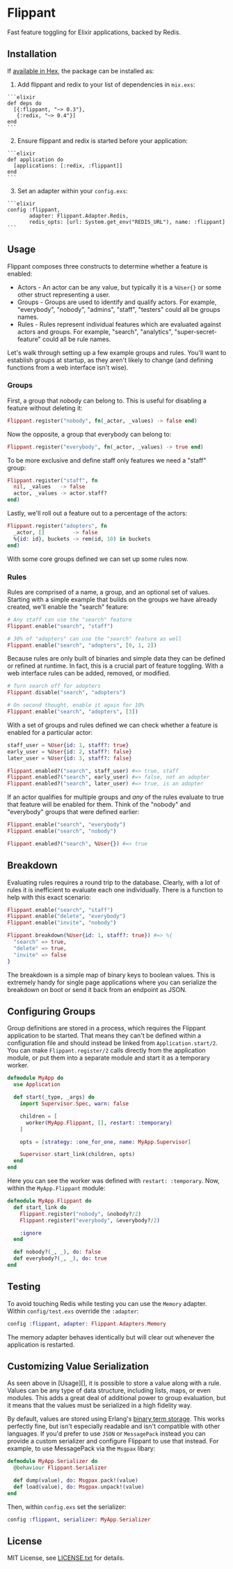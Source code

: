 # Flippant

Fast feature toggling for Elixir applications, backed by Redis.

## Installation

If [available in Hex](https://hex.pm/docs/publish), the package can be installed as:

  1. Add flippant and redix to your list of dependencies in `mix.exs`:

    ```elixir
    def deps do
      [{:flippant, "~> 0.3"},
       {:redix, "~> 0.4"}]
    end
    ```

  2. Ensure flippant and redix is started before your application:

    ```elixir
    def application do
      [applications: [:redix, :flippant]]
    end
    ```

  3. Set an adapter within your `config.exs`:

    ```elixir
    config :flippant,
           adapter: Flippant.Adapter.Redis,
           redis_opts: [url: System.get_env("REDIS_URL"), name: :flippant]
    ```

## Usage

Flippant composes three constructs to determine whether a feature is enabled:

* Actors - An actor can be any value, but typically it is a `%User{}` or
  some other struct representing a user.
* Groups - Groups are used to identify and qualify actors. For example,
  "everybody", "nobody", "admins", "staff", "testers" could all be groups names.
* Rules - Rules represent individual features which are evaluated against actors
  and groups. For example, "search", "analytics", "super-secret-feature" could
  all be rule names.

Let's walk through setting up a few example groups and rules. You'll want to
establish groups at startup, as they aren't likely to change (and defining
functions from a web interface isn't wise).

### Groups

First, a group that nobody can belong to. This is useful for disabling a feature
without deleting it:

```elixir
Flippant.register("nobody", fn(_actor, _values) -> false end)
```

Now the opposite, a group that everybody can belong to:

```elixir
Flippant.register("everybody", fn(_actor, _values) -> true end)
```

To be more exclusive and define staff only features we need a "staff" group:

```elixir
Flippant.register("staff", fn
  nil, _values   -> false
  actor, _values -> actor.staff?
end)
```

Lastly, we'll roll out a feature out to a percentage of the actors:

```elixir
Flippant.register("adopters", fn
  _actor, []         -> false
  %{id: id}, buckets -> rem(id, 10) in buckets
end)
```

With some core groups defined we can set up some rules now.

### Rules

Rules are comprised of a name, a group, and an optional set of values. Starting
with a simple example that builds on the groups we have already created, we'll
enable the "search" feature:


```elixir
# Any staff can use the "search" feature
Flippant.enable("search", "staff")

# 30% of "adopters" can use the "search" feature as well
Flippant.enable("search", "adopters", [0, 1, 2])
```

Because rules are only built of binaries and simple data they can be defined or
refined at runtime. In fact, this is a crucial part of feature toggling. With a
web interface rules can be added, removed, or modified.

```elixir
# Turn search off for adopters
Flippant.disable("search", "adopters")

# On second thought, enable it again for 10%
Flippant.enable("search", "adopters", [3])
```

With a set of groups and rules defined we can check whether a feature is
enabled for a particular actor:

```elixir
staff_user = %User{id: 1, staff?: true}
early_user = %User{id: 2, staff?: false}
later_user = %User{id: 3, staff?: false}

Flippant.enabled?("search", staff_user) #=> true, staff
Flippant.enabled?("search", early_user) #=> false, not an adopter
Flippant.enabled?("search", later_user) #=> true, is an adopter
```

If an actor qualifies for multiple groups and *any* of the rules evaluate to
true that feature will be enabled for them. Think of the "nobody" and
"everybody" groups that were defined earlier:

```elixir
Flippant.enable("search", "everybody")
Flippant.enable("search", "nobody")

Flippant.enabled?("search", %User{}) #=> true
```

## Breakdown

Evaluating rules requires a round trip to the database. Clearly, with a lot of
rules it is inefficient to evaluate each one individually. There is a function
to help with this exact scenario:

```elixir
Flippant.enable("search", "staff")
Flippant.enable("delete", "everybody")
Flippant.enable("invite", "nobody")

Flippant.breakdown(%User{id: 1, staff?: true}) #=> %{
  "search" => true,
  "delete" => true,
  "invite" => false
}
```

The breakdown is a simple map of binary keys to boolean values. This is
extremely handy for single page applications where you can serialize the
breakdown on boot or send it back from an endpoint as JSON.

## Configuring Groups

Group definitions are stored in a process, which requires the Flippant
application to be started. That means they can't be defined within a
configuration file and should instead be linked from `Application.start/2`.
You can make `Flippant.register/2` calls directly from the application
module, or put them into a separate module and start it as a temporary worker.

```elixir
defmodule MyApp do
  use Application

  def start(_type, _args) do
    import Supervisor.Spec, warn: false

    children = [
      worker(MyApp.Flippant, [], restart: :temporary)
    ]

    opts = [strategy: :one_for_one, name: MyApp.Supervisor]

    Supervisor.start_link(children, opts)
  end
end
```

Here you can see the worker was defined with `restart: :temporary`. Now, within
the `MyApp.Flippant` module:

```elixir
defmodule MyApp.Flippant do
  def start_link do
    Flippant.register("nobody", &nobody?/2)
    Flippant.register("everybody", &everybody?/2)

    :ignore
  end

  def nobody?(_, _), do: false
  def everybody?(_, _), do: true
end
```

## Testing

To avoid touching Redis while testing you can use the `Memory` adapter. Within
`config/test.exs` override the `:adapter`:

```elixir
config :flippant, adapter: Flippant.Adapters.Memory
```

The memory adapter behaves identically but will clear out whenever the
application is restarted.

## Customizing Value Serialization

As seen above in [Usage][], it is possible to store a value along with a rule.
Values can be any type of data structure, including lists, maps, or even
modules. This adds a great deal of additional power to group evaluation, but it
means that the values must be serialized in a high fidelity way.

By default, values are stored using Erlang's [binary term storage][btt]. This
works perfectly fine, but isn't especially readable and isn't compatible with
other languages. If you'd prefer to use `JSON` or `MessagePack` instead you can
provide a custom serializer and configure Flippant to use that instead. For
example, to use MessagePack via the `Msgpax` libary:

```elixir
defmodule MyApp.Serializer do
  @behaviour Flippant.Serializer

  def dump(value), do: Msgpax.pack!(value)
  def load(value), do: Msgpax.unpack!(value)
end
```

Then, within `config.exs` set the serializer:

```elixir
config :flippant, serializer: MyApp.Serializer
```

[btt]: http://erlang.org/doc/man/erlang.html#binary_to_term-1

## License

MIT License, see [LICENSE.txt](LICENSE.txt) for details.
